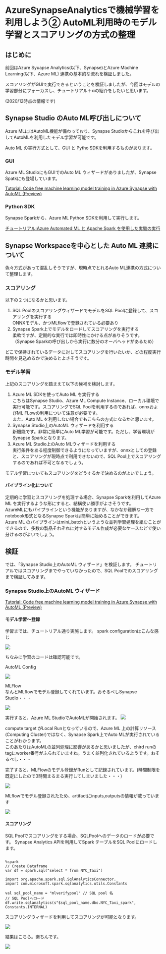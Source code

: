 # AzureSynapseAnalyticsで機械学習を利用しよう② AutoML利用時のモデル学習とスコアリングの方式の整理

## はじめに

前回はAzure Syuapse Analytics(以下、Synapse)とAzure Machine Learning(以下、Azure ML) 連携の基本的な流れを検証しました。

スコアリングがGUIで実行できるということを検証しましたが、今回はモデルの学習部分にフォーカスし、チュートリアル＋αの紹介をしたいと思います。

(2020/12時点の情報です)

## Synapse Studio のAuto ML呼び出しについて

Azure MLにはAutoML機能が備わっており、Synapse Studioからこれを呼び出してAutoMLを利用したモデル学習が可能です。

Auto ML の実行方式として、GUI と Pytho SDKを利用するものがあります。

### GUI

Azure ML StudioにもGUIでのAuto ML ウィザードがありましたが、Synapse Spatkにも登場しています。

[Tutorial: Code free machine learning model training in Azure Synapse with AutoML (Preview)](https://docs.microsoft.com/ja-jp/azure/synapse-analytics/machine-learning/tutorial-automl)

### Python SDK

Synapse Sparkから、Azure ML Python SDKを利用して実行します。

[チュートリアル:Azure Automated ML と Apache Spark を使用した実験の実行](https://docs.microsoft.com/ja-jp/azure/synapse-analytics/spark/apache-spark-azure-machine-learning-tutorial)

## Synapse Workspaceを中心とした Auto ML 連携について

色々方式があって混乱しそうですが、現時点でとれるAuto ML連携の方式について整理します。

### スコアリング

以下の２つになるかと思います。

1. SQL PoolのスコアリングウィザードでモデルをSQL Poolに登録して、スコアリングを実行する  
   ONNXモデル、かつMLflowで登録されている必要あり
2. Synapse Spark上でモデルをロードしてスコアリングを実行する  
   柔軟ですが、定期的な実行では即時性にかける点がありそうです。（Synapse Sparkの呼び出しから実行に数分のオーバヘッドがあるため）

どこで保持されているデータに対してスコアリングを行いたいか、どの程度実行時間を見込めるかで決めるとよさそうです。

### モデル学習

上記のスコアリングを踏まえて以下の候補を検討します。

1. Azure ML SDKを使ってAuto ML を実行する  
   こちらはSynapse Studio、Azure ML Compute Instance、ローカル環境で実行可能です。スコアリングでSQL Poolを利用するのであれば、onnxおよびML FLowの利用について注意が必要です。  
   また、Auto ML を利用しない場合でもこちらの方式になるかと思います。
2. Synapse Studio上のAutoML ウィザードを利用する  
   新機能です。非常に簡単にAuto ML学習が可能です。ただし、学習環境がSynapse Sparkとなります。
3. Azure ML Studio上のAuto MLウィザードを利用する  
   実行条件をある程度制御できるようになっていますが、onnxとしての登録と、スコアリングが現時点で利用できないので、SQL Pool上でスコアリングするのであれば不可となるでしょう。

モデル学習についてもスコアリングをどうするかで決めるのがよいでしょう。

#### パイプライン化について

定期的に学習とスコアリングを処理する場合、Synapse Sparkを利用してAzure ML を実行するような形にすると、結構使い勝手がよさそうです。  
AzureMLにもパイプラインという機能がありますが、なかなか難解な一方でnotebook形式となるSynapse Sparkは簡単に始めることができます。  
Azure ML のパイプラインはmini_batchというような並列学習処理を組むことができるので、多数の製品それぞれに対するモデル作成が必要なケースなどで使い分けるのがよいでしょう。


## 検証

では、「Synapse Studio上のAutoML ウィザード」を検証します。
チュートリアルではスコアリングまでやっていなかったので、SQL Poolでのスコアリングまで検証してみます。

### Synapse Studio上のAutoML ウィザード

[Tutorial: Code free machine learning model training in Azure Synapse with AutoML (Preview)](https://docs.microsoft.com/ja-jp/azure/synapse-analytics/machine-learning/tutorial-automl)

#### モデル学習～登録

学習までは、チュートリアル通り実施します。
spark configurationはこんな感じ

![](.media/sparkconfig.png)

ちなみに学習のコードは確認可能です。

AutoML Config  

![](.media/automlconfig_wizard.png)

MLFlow  
なんとMLflowでモデル登録してくれています。おそるべしSynapse Studio・・・

![](.media/mlflow_wizard.png)


実行すると、Azure ML StudioでAutoMLが開始されます。
![](.media/automl_run.png)

compute target がLocal Runとなっているので、Azure ML 上の計算リソース(Computing Cluster)ではなく、Synapse Spark上でAuto MLが実行されていることがわかります。  
このあたりはAutoMLの並列処理に影響があるかと思いましたが、chird runのtagにworker番号がふられていますね。うまく並列化されているようです。おそるべし・・・

完了すると、MLFlowのモデル登録がRunとして記録されています。(時間制限を既定にしたので3時間まるまる実行してしまいました・・・)


![](.media/run_comp.png)

MLflowでモデル登録されたため、artifactにinputs,outputsの情報が載っています

![](.media/onnxmodel.png)

#### スコアリング

SQL Poolでスコアリングをする場合、SQLPoolへのデータのロードが必要です。
Synapse Analytics APIを利用してSpark テーブルをSQL Poolにロードします。

``` :pyspark

%spark
// Create Dataframe
var df = spark.sql("select * from NYC_Taxi")

import org.apache.spark.sql.SqlAnalyticsConnector._
import com.microsoft.spark.sqlanalytics.utils.Constants

val sql_pool_name = "mlverifypool" // SQL pool 名
// SQL Poolへロード
df.write.sqlanalytics(s"$sql_pool_name.dbo.NYC_Taxi_spark", Constants.INTERNAL)

```

スコアリングウィザードを利用してスコアリングが可能となります。

![](.media/enrich.png)

結果はこちら。楽ちんです。

![](.media/score.png)